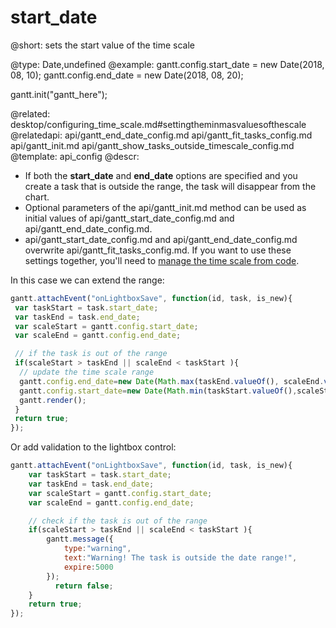 start_date
=============

@short: sets the start value of the time scale

@type: Date,undefined
@example:
gantt.config.start_date = new Date(2018, 08, 10);
gantt.config.end_date = new Date(2018, 08, 20);
 
gantt.init("gantt_here");

@related:
	desktop/configuring_time_scale.md#settingtheminmasvaluesofthescale
@relatedapi:
	api/gantt_end_date_config.md
	api/gantt_fit_tasks_config.md
	api/gantt_init.md
    api/gantt_show_tasks_outside_timescale_config.md
@template:	api_config
@descr:
- If both the **start_date** and **end_date** options are specified and you create a task that is outside the range, the task will disappear from the chart.
- Optional parameters of the api/gantt_init.md method can be used as initial values of api/gantt_start_date_config.md and api/gantt_end_date_config.md.
- api/gantt_start_date_config.md and api/gantt_end_date_config.md overwrite api/gantt_fit_tasks_config.md. If you want to use these settings together, you'll need to [manage the time scale from code](desktop/configuring_time_scale.md#range).

In this case we can extend the range:

~~~js
gantt.attachEvent("onLightboxSave", function(id, task, is_new){
 var taskStart = task.start_date;
 var taskEnd = task.end_date;
 var scaleStart = gantt.config.start_date;
 var scaleEnd = gantt.config.end_date;

 // if the task is out of the range
 if(scaleStart > taskEnd || scaleEnd < taskStart ){
  // update the time scale range
  gantt.config.end_date=new Date(Math.max(taskEnd.valueOf(), scaleEnd.valueOf()));
  gantt.config.start_date=new Date(Math.min(taskStart.valueOf(),scaleStart.valueOf()));
  gantt.render();
 }    
 return true;
});
~~~

Or add validation to the lightbox control:

~~~js
gantt.attachEvent("onLightboxSave", function(id, task, is_new){
 	var taskStart = task.start_date;
 	var taskEnd = task.end_date;
 	var scaleStart = gantt.config.start_date;
 	var scaleEnd = gantt.config.end_date;

    // check if the task is out of the range
    if(scaleStart > taskEnd || scaleEnd < taskStart ){
        gantt.message({
            type:"warning", 
            text:"Warning! The task is outside the date range!",
            expire:5000
        });
          return false;
    } 
    return true;
});
~~~